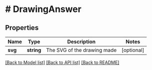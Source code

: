 # # DrawingAnswer

## Properties

Name | Type | Description | Notes
------------ | ------------- | ------------- | -------------
**svg** | **string** | The SVG of the drawing made | [optional] 

[[Back to Model list]](../../README.md#documentation-for-models) [[Back to API list]](../../README.md#documentation-for-api-endpoints) [[Back to README]](../../README.md)


